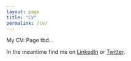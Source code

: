 ```yaml
---
layout: page
title: "CV"
permalink: /cv/
---
```


My CV: Page tbd..

In the meantime find me on [LinkedIn](https://www.linkedin.com/in/fabian-lang-0841ba220/) or [Twitter](https://twitter.com/langfab).
